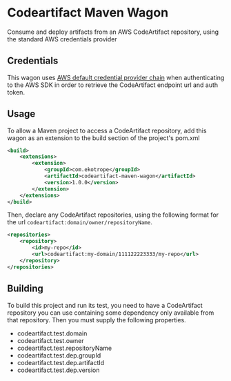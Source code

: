 # Codeartifact Maven Wagon
Consume and deploy artifacts from an AWS CodeArtifact repository, using the standard AWS credentials provider
## Credentials
This wagon uses [AWS default credential provider chain](https://docs.aws.amazon.com/sdk-for-java/v1/developer-guide/credentials.html) when 
authenticating to the AWS SDK in order to retrieve the CodeArtifact endpoint url and auth token.
## Usage
To allow a Maven project to access a CodeArtifact repository, add this wagon as an extension to the build section of the project's pom.xml
```xml
<build>
    <extensions>
        <extension>
            <groupId>com.ekotrope</groupId>
            <artifactId>codeartifact-maven-wagon</artifactId>
            <version>1.0.0</version>
        </extension>
    </extensions>
</build>
```

Then, declare any CodeArtifact repositories, using the following format for the url `codeartifact:domain/owner/repositoryName`.

```xml
<repositories>
    <repository>
        <id>my-repo</id>
        <url>codeartifact:my-domain/111122223333/my-repo</url> 
    </repository>
</repositories>
```
## Building
To build this project and run its test, you need to have a CodeArtifact repository you can use containing some dependency only available from that
repository. Then you must supply the following properties.
* codeartifact.test.domain
* codeartifact.test.owner
* codeartifact.test.repositoryName
* codeartifact.test.dep.groupId
* codeartifact.test.dep.artifactId
* codeartifact.test.dep.version
